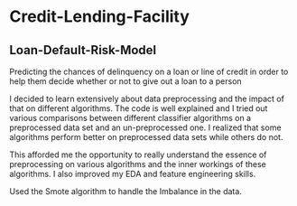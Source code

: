 # Credit-Lending-Facility

## Loan-Default-Risk-Model

Predicting the chances of delinquency on a loan or line of credit in order to help them decide whether or not to give out a loan to a person

I decided to learn extensively about data preprocessing and the impact of that on different algorithms. The code is well explained and I tried out various comparisons between different classifier algorithms on a preprocessed data set and an un-preprocessed one. I realized that some algorithms perform better on preprocessed data sets while others do not.

This afforded me the opportunity to really understand the essence of preprocessing on various algorithms and the inner workings of these algorithms. I also improved my EDA and feature engineering skills.

Used the Smote algorithm to handle the Imbalance in the data.
